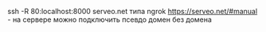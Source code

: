 ssh -R 80:localhost:8000 serveo.net
типа ngrok
https://serveo.net/#manual - на сервере можно подключить псевдо домен без домена
